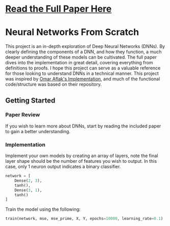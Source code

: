 

# [Read the Full Paper Here](Neural_Networks_From_Scratch.pdf)

# Neural Networks From Scratch

This project is an in-depth exploration of Deep Neural Networks (DNNs). 
By clearly defining the components of a DNN, and how they function, a much deeper understanding of these models can be cultivated. 
The full paper dives into the implementation in great detail, covering everything from definitions to proofs.
I hope this project can serve as a valuable reference for those looking to understand DNNs in a technical manner.
This project was inspired by [Omar Aflak's Implementation](https://github.com/TheIndependentCode/Neural-Network), and much of the functional code/structure was based on their repository.

## Getting Started
### Paper Review
If you wish to learn more about DNNs, start by reading the included paper to gain a better understanding.

### Implementation
Implement your own models by creating an array of layers,  note the final layer shape should be the number of features you wish to output. In this case, only 1 neuron output indicates a binary classifier.
```python
network = [
    Dense(2, 3),
    tanh(),
    Dense(3, 1),
    tanh()
]
```

Train the model using the following:
```python
train(network, mse, mse_prime, X, Y, epochs=10000, learning_rate=0.1)
```
